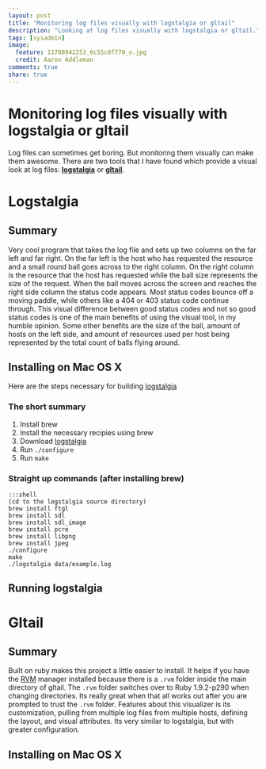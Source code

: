 ```yaml
---
layout: post
title: "Monitoring log files visually with logstalgia or gltail"
description: "Looking at log files visually with logstalgia or gltail."
tags: [sysadmin]
image:
  feature: 11788942253_6c55c0f770_o.jpg
  credit: Aaron Addleman
comments: true
share: true
---
```


# Monitoring log files visually with logstalgia or gltail

Log files can sometimes get boring. But monitoring them visually can make them awesome. There are two tools that I have found which provide a visual look at log files: **[logstalgia][logstalgia_link]** or **[gltail][gltail_link]**.

# Logstalgia
## Summary
Very cool program that takes the log file and sets up two columns on the far left and far right. On the far left is the host who has requested the resource and a small round ball goes across to the right column. On the right column is the resource that the host has requested while the ball size represents the size of the request. When the ball moves across the screen and reaches the right side column the status code appears. Most status codes bounce off a moving paddle, while others like a 404 or 403 status code continue through. This visual difference between good status codes and not so good status codes is one of the main benefits of using the visual tool, in my humble opinion. Some other benefits are the size of the ball, amount of hosts on the left side, and amount of resources used per host being represented by the total count of balls flying around.

## Installing on Mac OS X

Here are the steps necessary for building [logstalgia][logstalgia_link]

### The short summary
1. Install brew
2. Install the necessary recipies using brew
3. Download [logstalgia][logstalgia_download]
3. Run `./configure`
4. Run `make`

### Straight up commands (after installing brew)

    :::shell
    (cd to the logstalgia source directory)
    brew install ftgl
    brew install sdl
    brew install sdl_image
    brew install pcre
    brew install libpng
    brew install jpeg
    ./configure
    make
    ./logstalgia data/example.log

## Running logstalgia
### 


# Gltail
## Summary
Built on ruby makes this project a little easier to install. It helps if you have the [RVM][rvm_link] manager installed because there is a `.rvm` folder inside the main directory of gltail. The `.rvm` folder switches over to Ruby 1.9.2-p290 when changing directories. Its really great when that all works out after you are prompted to trust the `.rvm` folder. Features about this visualizer is its customization, pulling from multiple log files from multiple hosts, defining the layout, and visual attributes. Its very similar to logstalgia, but with greater configuration.

## Installing on Mac OS X


[logstalgia_link]: https://code.google.com/p/logstalgia/
[logstalgia_download]: /public/files/logstalgia-1.0.3.tar.gz
[gltail_link]: http://www.fungie.org
[rvm_link]: http://rvm.io
